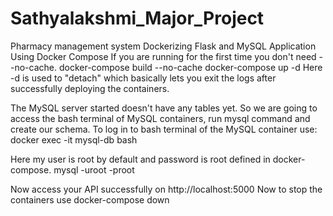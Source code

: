 # Sathyalakshmi_Major_Project
Pharmacy management system 
Dockerizing Flask and MySQL Application Using Docker Compose
If you are running for the first time you don't need --no-cache.
    docker-compose build --no-cache
    docker-compose up -d
Here -d is used to "detach" which basically lets you exit the logs after successfully deploying the containers.

The MySQL server started doesn't have any tables yet. So we are going to access the bash terminal of MySQL containers, run mysql command and create our schema. To log in to bash terminal of the MySQL container use:
    docker exec -it mysql-db bash

Here my user is root by default and password is root defined in docker-compose.
    mysql -uroot -proot

Now access your API successfully on http://localhost:5000
 Now to stop the containers use
    docker-compose down
